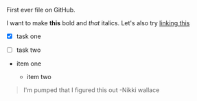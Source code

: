 First ever file on GitHub.

I want to make **this** bold and *that* italics. Let's also try [linking this](http://google.com)

- [x] task one

- [ ] task two

* item one

  * item two 

> I'm pumped that I figured this out
> -Nikki wallace
